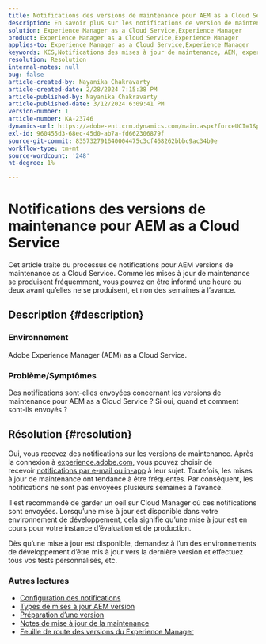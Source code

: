 ```yaml
---
title: Notifications des versions de maintenance pour AEM as a Cloud Service
description: En savoir plus sur les notifications de version de maintenance pour AEM as a Cloud Service
solution: Experience Manager as a Cloud Service,Experience Manager
product: Experience Manager as a Cloud Service,Experience Manager
applies-to: Experience Manager as a Cloud Service,Experience Manager
keywords: KCS,Notifications des mises à jour de maintenance, AEM, experience manager, versions de maintenance, cloud manager
resolution: Resolution
internal-notes: null
bug: false
article-created-by: Nayanika Chakravarty
article-created-date: 2/28/2024 7:15:38 PM
article-published-by: Nayanika Chakravarty
article-published-date: 3/12/2024 6:09:41 PM
version-number: 1
article-number: KA-23746
dynamics-url: https://adobe-ent.crm.dynamics.com/main.aspx?forceUCI=1&pagetype=entityrecord&etn=knowledgearticle&id=9576dbbf-6dd6-ee11-9079-6045bd0065f9
exl-id: 960455d3-68ec-45d0-ab7a-fd662306879f
source-git-commit: 835732791640004475c3cf468262bbbc9ac34b9e
workflow-type: tm+mt
source-wordcount: '248'
ht-degree: 1%

---
```


# Notifications des versions de maintenance pour AEM as a Cloud Service


Cet article traite du processus de notifications pour AEM versions de maintenance as a Cloud Service. Comme les mises à jour de maintenance se produisent fréquemment, vous pouvez en être informé une heure ou deux avant qu’elles ne se produisent, et non des semaines à l’avance.

## Description {#description}


### Environnement

Adobe Experience Manager (AEM) as a Cloud Service.

### Problème/Symptômes

Des notifications sont-elles envoyées concernant les versions de maintenance pour AEM as a Cloud Service ? Si oui, quand et comment sont-ils envoyés ?


## Résolution {#resolution}


Oui, vous recevez des notifications sur les versions de maintenance. Après la connexion à [experience.adobe.com](https://experience.adobe.com?lang=fr), vous pouvez choisir de recevoir [notifications par e-mail ou in-app](https://experienceleague.adobe.com/docs/experience-manager-cloud-service/content/implementing/using-cloud-manager/notifications.html?lang=en) à leur sujet. Toutefois, les mises à jour de maintenance ont tendance à être fréquentes. Par conséquent, les notifications ne sont pas envoyées plusieurs semaines à l’avance.

Il est recommandé de garder un oeil sur Cloud Manager où ces notifications sont envoyées. Lorsqu’une mise à jour est disponible dans votre environnement de développement, cela signifie qu’une mise à jour est en cours pour votre instance d’évaluation et de production.

Dès qu’une mise à jour est disponible, demandez à l’un des environnements de développement d’être mis à jour vers la dernière version et effectuez tous vos tests personnalisés, etc.

### Autres lectures

- [Configuration des notifications](https://experienceleague.adobe.com/docs/experience-manager-cloud-service/content/implementing/using-cloud-manager/notifications.html?lang=en#configuration)
- [Types de mises à jour AEM version](https://experienceleague.adobe.com/docs/experience-manager-cloud-service/content/implementing/deploying/aem-version-updates.html?lang=en#update-types)
- [Préparation d’une version](https://experienceleague.adobe.com/docs/experience-manager-cloud-service/content/release-notes/home.html?lang=en#how-to-prepare)
- [Notes de mise à jour de la maintenance](https://experienceleague.adobe.com/docs/experience-manager-cloud-service/content/release-notes/maintenance/latest.html?lang=en)
- [Feuille de route des versions du Experience Manager](https://experienceleague.adobe.com/docs/experience-manager-release-information/aem-release-updates/update-releases-roadmap.html?lang=en#aem-as-cloud-service)
